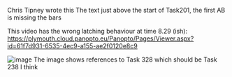 Chris Tipney wrote this
The text just above the start of Task201, the first AB is missing the bars

This video has the wrong latching behaviour at time 8.29 (ish):
https://plymouth.cloud.panopto.eu/Panopto/Pages/Viewer.aspx?id=61f7d931-6535-4ec9-a155-ae2f0120e8c9

![image](https://user-images.githubusercontent.com/5503433/154795939-5522a011-f4fd-4f31-ab31-d3183e854941.png)
The image shows references to Task 328 which should be Task 238 I think
